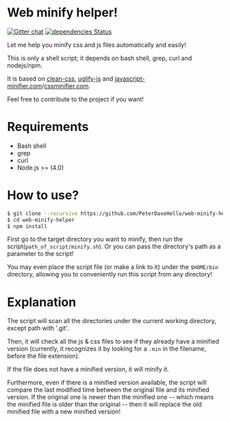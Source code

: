 Web minify helper!
========

[![Gitter chat](https://badges.gitter.im/PeterDaveHello/web-minify-helper.svg)](https://gitter.im/PeterDaveHello/web-minify-helper)
[![dependencies Status](https://david-dm.org/PeterDaveHello/web-minify-helper/status.svg)](https://david-dm.org/PeterDaveHello/web-minify-helper)

Let me help you minify css and js files automatically and easily!

This is only a shell script; it depends on bash shell, grep, curl and nodejs/npm.

It is based on [clean-css](https://github.com/jakubpawlowicz/clean-css), [uglify-js](https://github.com/mishoo/UglifyJS2) and [javascript-minifier.com](https://javascript-minifier.com)/[cssminifier.com](https://cssminifier.com).

Feel free to contribute to the project if you want!

Requirements
========
- Bash shell
- grep
- curl
- Node.js >= (4.0)

How to use?
========

```sh
$ git clone --recursive https://github.com/PeterDaveHello/web-minify-helper.git
$ cd web-minify-helper
$ npm install
```

First go to the target directory you want to minify, then run the script(`path_of_script/minify.sh`). Or you can pass the directory's path as a parameter to the script!

You may even place the script file (or make a link to it) under the `$HOME/bin` directory, allowing you to conveniently run this script from any directory!

Explanation
========
The script will scan all the directories under the current working directory, except path with '.git'.

Then, it will check all the js & css files to see if they already have a minified version (currently, it recognizes it by looking for a `.min` in the filename, before the file extension).

If the file does not have a minified version, it will minify it.

Furthermore, even if there is a minified version available, the script will compare the last modified time between the original file and its minified version. If the original one is newer than the minified one -- which means the minified file is older than the original -- then it will replace the old minified file with a new minified version!
